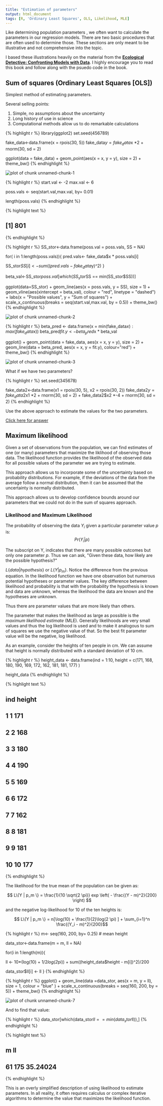 ```yaml
---
title: "Estimation of parameters"
output: html_document
tags: [R, 'Ordinary Least Squares', OLS, Likelihood, MLE]
---
```





Like determining population parameters , we often want to calculate the parameters in our regression models.  There are two basic procedures that are often used to determine those.  These sections are only meant to be illustrative and not comprehensive into the topic.  

I based these illustrations heavily on the material from the [**Ecological Detective: Confronting Models with Data**](http://press.princeton.edu/titles/5987.html).  I highly encourage you to read this book and follow along with the psuedo code in the book.  

## Sum of squares (Ordinary Least Squares [OLS])

Simplest method of estimating parameters.  

Several selling points:

1. Simple, no assumptions about the uncertainty
2. Long history of use in science
3. Computational methods allow us to do remarkable calculations


{% highlight r %}
library(ggplot2)
set.seed(456789)

fake_data<-data.frame(x = rpois(30, 5))
fake_data$y = fake_data$x *2 + rnorm(30, sd = 2)

ggplot(data = fake_data) + 
  geom_point(aes(x = x, y = y), size = 2) +
  theme_bw()
{% endhighlight %}

![plot of chunk unnamed-chunk-1](/SNR_R_Group/figs/2016-10-07-REstimation2/unnamed-chunk-1-1.png)


{% highlight r %}
start.val <- -2
max.val <- 6

poss.vals <- seq(start.val,max.val, by= 0.01)

length(poss.vals)
{% endhighlight %}



{% highlight text %}
## [1] 801
{% endhighlight %}



{% highlight r %}
SS_stor<-data.frame(poss.val = poss.vals, SS = NA)

for( i in 1:length(poss.vals)){
  pred.vals<- fake_data$x * poss.vals[i]
  
  SS_stor$SS[i] <- sum((pred.vals - fake_data$y)^2)
}

beta_val<-SS_stor$poss.val[which(SS_stor$SS == min(SS_stor$SS))]

ggplot(data=SS_stor) +
  geom_line(aes(x = poss.vals, y = SS), size = 1) +
  geom_vline(aes(xintercept = beta_val), colour = "red", linetype = "dashed") +
  labs(x = "Possible values", y = "Sum of squares") +
  scale_x_continuous(breaks = seq(start.val,max.val, by = 0.5)) +
  theme_bw()
{% endhighlight %}

![plot of chunk unnamed-chunk-2](/SNR_R_Group/figs/2016-10-07-REstimation2/unnamed-chunk-2-1.png)


{% highlight r %}
beta_pred <- data.frame(x = min(fake_data$x):max(fake_data$x))
beta_pred$fit.y <- beta_pred$x * beta_val

ggplot() + 
  geom_point(data = fake_data, aes(x = x, y = y), size = 2) +
  geom_line(data = beta_pred, aes(x = x, y = fit.y), colour="red") +
  theme_bw()
{% endhighlight %}

![plot of chunk unnamed-chunk-3](/SNR_R_Group/figs/2016-10-07-REstimation2/unnamed-chunk-3-1.png)

What if we have two parameters?


{% highlight r %}
set.seed(345678)

fake_data2<-data.frame(x1 = rpois(30, 5), x2 = rpois(30, 2))
fake_data2$y = fake_data2$x1 *2 + rnorm(30, sd = 2) + fake_data2$x2 *-4 + rnorm(30, sd = 2)
{% endhighlight %}

Use the above approach to estimate the values for the two parameters.

[Click here for answer](https://chrischizinski.github.io/SNR_R_Group/answers/answer3.html)


## Maximum likelihood

Given a set of observations from the population, we can find estimates of one (or many) parameters that maximize the liklihood of observing those data.  The likelihood function provides the likelihood of the observed data for all possible values of the parameter we are trying to estimate. 

This approach allows us to incorporate some of the uncertainty based on probability distributions. For example, if the deviations of the data from the average follow a normal distribution, then it can be assumed that the uncertainty is normally distributed.  

This approach allows us to develop confidence bounds around our parameters that we could not do in the sum of squares approach.  

### Likelihood and Maximum Likelihood

The probability of observing the data $Y_i$ given a particular parameter value $p$ is:
$$ Pr(Y_i | p) $$

The subscript on Y, indicates that there are many possible outcomes but only one parameter $p$. Thus we can ask, "Given these data, how likely are the possible hypothesis?"

$L \{data | hypothesis \}$ or $L\{Y | p_m\}$.  Notice the difference from the previous equation.  In the likelihood function we have one observation but numerous potential hypotheses or parameter values. The key difference between likelihood and probability is that with the probability the hypothesis is known and data are unknown, whereas the likelihood the data are known and the hypotheses are unknown. 

Thus there are parameter values that are more likely than others.  

The parameter that makes the likelihood as large as possible is the *maximum likelihood estimate* (MLE).  Generally likelihoods are very small values and thus the log likelihood is used and to make it analogous to sum of squares we use the negative value of that.  So the best fit parameter value will be the negative, log likelihood.  

As an example, consider the heights of ten people in cm.  We can assume that height is normally distributed with a standard deviation of 10 cm.  


{% highlight r %}
height_data <- data.frame(ind = 1:10, height = c(171, 168, 180, 190, 169, 172, 162, 181, 181, 177) )

height_data
{% endhighlight %}



{% highlight text %}
##    ind height
## 1    1    171
## 2    2    168
## 3    3    180
## 4    4    190
## 5    5    169
## 6    6    172
## 7    7    162
## 8    8    181
## 9    9    181
## 10  10    177
{% endhighlight %}

The likelihood for the true mean of the population can be given as:

$$ L\{Y | p_m \} = \frac{1}{10 \sqrt{2 \pi}} exp \left( - \frac{(Y - m)^2}{200} \right) $$  

and the negative log-likelihood for 10 of the ten heights is:

$$ L\{Y | p_m \} = n[\log(10) + \frac{1}{2}\log(2 \pi) ] + \sum_{i=1}^n \frac{(Y_i - m)^2}{200}$$


{% highlight r %}
m<- seq(160, 200, by= 0.25) # mean height

data_stor<-data.frame(m = m, ll = NA)

for(i in 1:length(m)){
  
  ll <- 10*(log(10) + 1/2*log(2*pi)) + sum((height_data$height - m[i])^2)/200
  
  data_stor$ll[i] <- ll
  }
{% endhighlight %}



{% highlight r %}
ggplot() +
  geom_line(data =data_stor, aes(x = m, y = ll), size = 1, colour = "blue" ) +
  scale_x_continuous(breaks = seq(160, 200, by = 5)) +
  theme_bw()
{% endhighlight %}

![plot of chunk unnamed-chunk-7](/SNR_R_Group/figs/2016-10-07-REstimation2/unnamed-chunk-7-1.png)

And to find that value:


{% highlight r %}
data_stor[which(data_stor$ll == min(data_stor$ll)),]
{% endhighlight %}



{% highlight text %}
##      m       ll
## 61 175 35.24024
{% endhighlight %}

This is an overly simplified description of using likelihood to estimate parameters.  In all reality, it often requires calculus or complex iterative algorithms to determine the value  that maximizes the likelihood function. 
